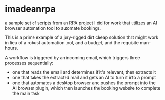 # imadeanrpa
a sample set of scripts from an RPA project I did for work that utilizes an AI browser automation tool to automate bookings.

This is a prime example of a jury-rigged dirt cheap solution that might work in lieu of a robust automation tool, and a budget, and the requisite man-hours.

A workflow is triggered by an incoming email, which triggers three processes sequentially:

- one that reads the email and determines if it's relevant, then extracts it
- one that takes the extracted mail and gets an AI to turn it into a prompt
- one that automates a desktop browser and pushes the prompt into the AI browser plugin, which then launches the booking website to complete the main task
